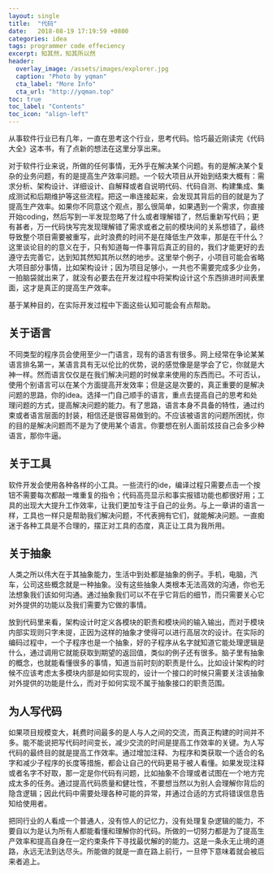```yaml
---
layout: single
title:  "代码"
date:   2018-08-19 17:19:59 +0800
categories: idea
tags: programmer code effeciency 
excerpt: 知其然，知其所以然
header:
  overlay_image: /assets/images/explorer.jpg
  caption: "Photo by yqman"
  cta_label: "More Info"
  cta_url: "http://yqman.top"
toc: true
toc_label: "Contents"
toc_icon: "align-left" 
---
```

从事软件行业已有几年，一直在思考这个行业，思考代码。恰巧最近刚读完《代码大全》这本书，有了点新的想法在这里分享出来。

对于软件行业来说，所做的任何事情，无外乎在解决某个问题。有的是解决某个复杂的业务问题，有的是提高生产效率问题。一个较大项目从开始到结束大概有：需求分析、架构设计、详细设计、自解释或者自说明代码、代码自测、构建集成、集成测试和后期维护等这些流程。把这一串连接起来，会发现其背后的目的就是为了提高生产效率。如果你不同意这个观点，那么很简单，如果遇到一个需求，你直接开始coding，然后写到一半发现忽略了什么或者理解错了，然后重新写代码；更有甚者，万一代码快写完发现理解错了需求或者之前的模块间的关系想错了，最终导致整个项目需要被重写，此时浪费的时间不是在降低生产效率，那是在干什么？这里谈论目的的意义在于，只有知道每一件事背后真正的目的，我们才能更好的去遵守去完善它，达到知其然知其所以然的地步。这里举个例子，小项目可能会省略大项目部分事情，比如架构设计；因为项目足够小，一共也不需要完成多少业务，一拍脑袋就出来了，就没有必要去在开发过程中将架构设计这个东西排进时间表里面，这才是真正的提高生产效率。

基于某种目的，在实际开发过程中下面这些认知可能会有点帮助。

## 关于语言
不同类型的程序员会使用至少一门语言，现有的语言有很多。网上经常在争论某某语言排名第一，某语言具有无以伦比的优势，说的感觉像是是学会了它，你就是大神一样。然而语言仅仅是在我们解决问题的时候拿来使用的东西而已。不可否认，使用个别语言可以在某个方面提高开发效率；但是这是次要的，真正重要的是解决问题的思路，你的idea。选择一门自己顺手的语言，重点去提高自己的思考和处理问题的方式，提高解决问题的能力。有了思路，语言本身不具备的特性，通过约束或者语言层面的封装，相信还是很容易做到的。不应该被语言的问题所困扰，你的目的是解决问题而不是为了使用某个语言。你要想在别人面前炫技自己会多少种语言，那你牛逼。

## 关于工具
软件开发会使用各种各样的小工具。一些流行的ide，编译过程只需要点击一个按钮不需要每次都敲一堆重复的指令；代码高亮显示和事实报错功能也都很好用；工具的出现大大提升工作效率，让我们更加专注于自己的业务。与上一章讲的语言一样，工具也一样只是帮助我们解决问题，不代表拥有它们，就能解决问题。一直痴迷于各种工具是不合理的，摆正对工具的态度，真正让工具为我所用。

## 关于抽象
人类之所以伟大在于其抽象能力，生活中到处都是抽象的例子。手机，电脑，汽车，公司这些概念就是一种抽象。没有这些抽象人类根本无法高效的沟通，你也无法想象我们该如何沟通。通过抽象我们可以不在乎它背后的细节，而只需要关心它对外提供的功能以及我们需要为它做的事情。

放到代码里来看，架构设计时定义各模块的职责和模块间的输入输出，而对于模块内部实现则只字未提，正因为这样的抽象才使得可以进行高层次的设计。在实际的编码过程中，一个子程序也是一个抽象，好的子程序从名字就知道它能处理逻辑是什么，通过调用它就能获取到期望的返回值，类似的例子还有很多。脑子里有抽象的概念，也就能看懂很多的事情，知道当前时刻的职责是什么。比如设计架构的时候不应该考虑太多模块内部是如何实现的，设计一个接口的时候只需要关注该抽象对外提供的功能是什么，而对于如何实现不属于抽象接口的职责范围。

## 为人写代码
如果项目规模变大，耗费时间最多的是人与人之间的交流，而真正构建的时间并不多。能不能说把写代码时间变长，减少交流的时间是提高工作效率的关键。为人写代码的最终目的就是提高工作效率。通过增加注释、为程序和类获取一个适合的名字和减少子程序的长度等措施，都会让自己的代码更易于被人看懂。如果发现注释或者名字不好取，那一定是你代码有问题，比如抽象不合理或者试图在一个地方完成太多的任务。通过提高代码质量和健壮性，不要想当然以为别人会理解你背后的隐含逻辑；因此代码中需要处理各种可能的异常，并通过合适的方式将错误信息告知给使用者。

把同行业的人看成一个普通人，没有惊人的记忆力，没有处理复杂逻辑的能力，不要自以为是认为所有人都能看懂和理解你的代码。所做的一切努力都是为了提高生产效率和提高自身在一定约束条件下寻找最优解的的能力。这是一条永无止境的道路，永远无法到达尽头。所能做的就是一直在路上前行，一旦停下意味着就会被后来者追上。




